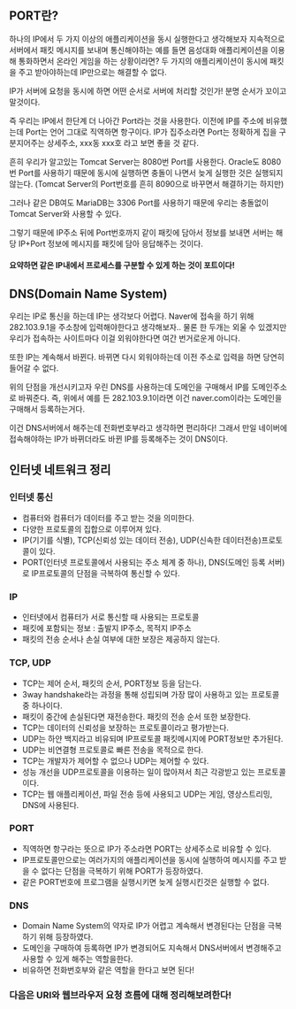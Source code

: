 ## PORT란?

하나의 IP에서 두 가지 이상의 애플리케이션을 동시 실행한다고 생각해보자
지속적으로 서버에서 패킷 메시지를 보내며 통신해야하는 
예를 들면 음성대화 애플리케이션을 이용해 통화하면서 온라인 게임을 하는 상황이라면?
두 가지의 애플리케이션이 동시에 패킷을 주고 받아야하는데 IP만으로는 해결할 수 없다.

IP가 서버에 요청을 동시에 하면 어떤 순서로 서버에 처리할 것인가! 분명 순서가 꼬이고 말것이다.

즉 우리는 IP에서 한단계 더 나아간 Port라는 것을 사용한다.
이전에 IP를 주소에 비유했는데 Port는 언어 그대로 직역하면 항구이다.
IP가 집주소라면 Port는 정확하게 집을 구분지어주는 상세주소, xxx동 xxx호 라고 보면 좋을 것 같다.

흔히 우리가 알고있는 Tomcat Server는 8080번 Port를 사용한다.
Oracle도 8080번 Port를 사용하기 때문에 동시에 실행하면 충돌이 나면서 
늦게 실행한 것은 실행되지 않는다. 
(Tomcat Server의 Port번호를 흔히 8090으로 바꾸면서 해결하기는 하지만)

그러나 같은 DB여도 MariaDB는 3306 Port를 사용하기 때문에 우리는 충돌없이
Tomcat Server와 사용할 수 있다.

그렇기 때문에 IP주소 뒤에 Port번호까지 같이 패킷에 담아서 정보를 보내면
서버는 해당 IP+Port 정보에 메시지를 패킷에 담아 응답해주는 것이다.

#### 요약하면 같은 IP내에서 프로세스를 구분할 수 있게 하는 것이 포트이다!

## DNS(Domain Name System)

우리는 IP로 통신을 하는데 IP는 생각보다 어렵다.
Naver에 접속을 하기 위해 282.103.9.1을 주소창에 입력해야한다고 생각해보자..
물론 한 두개는 외울 수 있겠지만 우리가 접속하는 사이트마다 이걸 외워야한다면 여간 번거로운게 아니다.

또한 IP는 계속해서 바뀐다. 바뀌면 다시 외워야하는데 이전 주소로 입력을 하면 당연히 들어갈 수 없다.

위의 단점을 개선시키고자 우린 DNS를 사용하는데 도메인을 구매해서 IP를 도메인주소로 바꿔준다.
즉, 위에서 예를 든 282.103.9.1이라면 이건 naver.com이라는 도메인을 구매해서 등록하는거다.

이건 DNS서버에서 해주는데 전화번호부라고 생각하면 편리하다!
그래서 만일 네이버에 접속해야하는 IP가 바뀌더라도 바뀐 IP를 등록해주는 것이 DNS이다.

## 인터넷 네트워크 정리

### 인터넷 통신
- 컴퓨터와 컴퓨터가 데이터를 주고 받는 것을 의미한다.
- 다양한 프로토콜의 집합으로 이루어져 있다.
- IP(기기를 식별), TCP(신뢰성 있는 데이터 전송), UDP(신속한 데이터전송)프로토콜이 있다.
- PORT(인터넷 프로토콜에서 사용되는 주소 체계 중 하나), DNS(도메인 등록 서버)로 IP프로토콜의 단점을 극복하여 통신할 수 있다.
### IP
- 인터넷에서 컴퓨터가 서로 통신할 때 사용되는 프로토콜
- 패킷에 포함되는 정보 : 출발지 IP주소, 목적지 IP주소
- 패킷의 전송 순서나 손실 여부에 대한 보장은 제공하지 않는다.
### TCP, UDP
- TCP는 제어 순서, 패킷의 순서, PORT정보 등을 담는다.
- 3way handshake라는 과정을 통해 성립되며 가장 많이 사용하고 있는 프로토콜 중 하나이다.
- 패킷이 중간에 손실된다면 재전송한다. 패킷의 전송 순서 또한 보장한다.
- TCP는 데이터의 신뢰성을 보장하는 프로토콜이라고 평가받는다.
- UDP는 하얀 백지라고 비유되며 IP프로토콜 패킷메시지에 PORT정보만 추가된다.
- UDP는 비연결형 프로토콜로 빠른 전송을 목적으로 한다.
- TCP는 개발자가 제어할 수 없으나 UDP는 제어할 수 있다.
- 성능 개선을 UDP프로토콜을 이용하는 일이 많아져서 최근 각광받고 있는 프로토콜이다.
- TCP는 웹 애플리케이션, 파일 전송 등에 사용되고 UDP는 게임, 영상스트리밍, DNS에 사용된다.
### PORT
- 직역하면 항구라는 뜻으로 IP가 주소라면 PORT는 상세주소로 비유할 수 있다.
- IP프로토콜만으로는 여러가지의 애플리케이션을 동시에 실행하여 메시지를 주고 받을 수 없다는 단점을 극복하기 위해 PORT가 등장하였다.
- 같은 PORT번호에 프로그램을 실행시키면 늦게 실행시킨것은 실행할 수 없다.
### DNS
- Domain Name System의 약자로 IP가 어렵고 계속해서 변경된다는 단점을 극복하기 위해 등장하였다.
- 도메인을 구매하여 등록하면 IP가 변경되어도 지속해서 DNS서버에서 변경해주고 사용할 수 있게 해주는 역할을한다.
- 비유하면 전화번호부와 같은 역할을 한다고 보면 된다!

### 다음은 URI와 웹브라우저 요청 흐름에 대해 정리해보려한다!